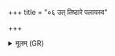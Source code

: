 +++
title = "०६ उत् तिष्ठारे पलायस्व"

+++
<details><summary>मूलम् (GR)</summary>

उत् तिष्ठारे पलायस्व  
मरीचीनां पदं भव ।  
अथो यत् कार्यं कुर्व्  
आशां सम् ऋष मुष्कयोः ॥ +++(see Lubotsky 2002, 155-156)+++
</details>